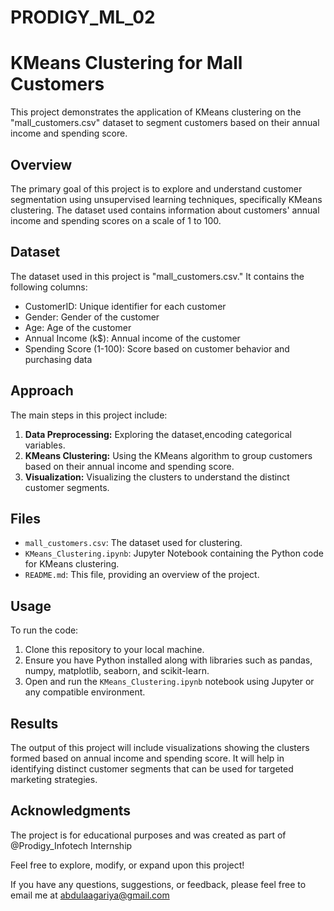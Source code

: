 # PRODIGY_ML_02
# KMeans Clustering for Mall Customers

This project demonstrates the application of KMeans clustering on the "mall_customers.csv" dataset to segment customers based on their annual income and spending score.

## Overview

The primary goal of this project is to explore and understand customer segmentation using unsupervised learning techniques, specifically KMeans clustering. The dataset used contains information about customers' annual income and spending scores on a scale of 1 to 100.

## Dataset

The dataset used in this project is "mall_customers.csv." It contains the following columns:

- CustomerID: Unique identifier for each customer
- Gender: Gender of the customer
- Age: Age of the customer
- Annual Income (k$): Annual income of the customer
- Spending Score (1-100): Score based on customer behavior and purchasing data

## Approach

The main steps in this project include:

1. **Data Preprocessing:** Exploring the dataset,encoding categorical variables.
2. **KMeans Clustering:** Using the KMeans algorithm to group customers based on their annual income and spending score.
3. **Visualization:** Visualizing the clusters to understand the distinct customer segments.

## Files

- `mall_customers.csv`: The dataset used for clustering.
- `KMeans_Clustering.ipynb`: Jupyter Notebook containing the Python code for KMeans clustering.
- `README.md`: This file, providing an overview of the project.

## Usage

To run the code:

1. Clone this repository to your local machine.
2. Ensure you have Python installed along with libraries such as pandas, numpy, matplotlib, seaborn, and scikit-learn.
3. Open and run the `KMeans_Clustering.ipynb` notebook using Jupyter or any compatible environment.

## Results

The output of this project will include visualizations showing the clusters formed based on annual income and spending score. It will help in identifying distinct customer segments that can be used for targeted marketing strategies.

## Acknowledgments

The project is for educational purposes and was created as part of @Prodigy_Infotech Internship

Feel free to explore, modify, or expand upon this project!

If you have any questions, suggestions, or feedback, please feel free to email me at abdulaagariya@gmail.com

